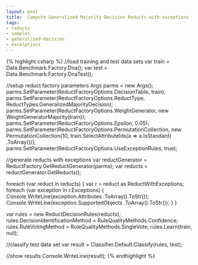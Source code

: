 ```yaml
---
layout: post
title:  Compute Generalized Majority Decision Reducts with exceptions
tags: 
- reducts
- samples
- generalized-decision
- excelptions
---
```


{% highlight csharp %}
//load training and test data sets
var train = Data.Benchmark.Factory.Dna();
var test = Data.Benchmark.Factory.DnaTest();

//setup reduct factory parameters
Args parms = new Args();
parms.SetParameter(ReductFactoryOptions.DecisionTable, train);
parms.SetParameter(ReductFactoryOptions.ReductType,
	ReductTypes.GeneralizedMajorityDecision);
parms.SetParameter(ReductFactoryOptions.WeightGenerator,
	new WeightGeneratorMajority(train));
parms.SetParameter(ReductFactoryOptions.Epsilon, 0.05);
parms.SetParameter(ReductFactoryOptions.PermutationCollection,
	new PermutationCollection(10,
		train.SelectAttributeIds(a => a.IsStandard)
			.ToArray()));
parms.SetParameter(ReductFactoryOptions.UseExceptionRules, true);

//generate reducts with exceptions
var reductGenerator = ReductFactory.GetReductGenerator(parms);
var reducts = reductGenerator.GetReducts();

foreach (var reduct in reducts) {
	var r = reduct as ReductWithExceptions;
	foreach (var exception in r.Exceptions) {
		Console.WriteLine(exception.Attributes
			.ToArray().ToStr());
		Console.WriteLine(exception.SupportedObjects
			.ToArray().ToStr());
	}
}

var rules = new ReductDecisionRules(reducts);
rules.DecisionIdentificationMethod
	= RuleQualityMethods.Confidence;
rules.RuleVotingMethod = RuleQualityMethods.SingleVote;
rules.Learn(train, null);

//classify test data set
var result = Classifier.Default.Classify(rules, test);

//show results
Console.WriteLine(result);
{% endhighlight %}